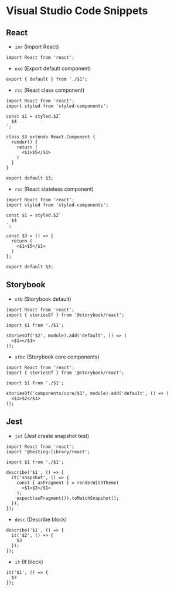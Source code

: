 # Visual Studio Code Snippets

## React

* `imr` (Import React) 

```
import React from 'react';
```

* `exd` (Export default component)

```
export { default } from './$1';
```

* `rcc` (React class component)

```
import React from 'react';
import styled from 'styled-components';

const $1 = styled.$2`
  $4
`;

class $3 extends React.Component {
  render() {
    return (
      <$1>$5</$1>
    )
  }
}

export default $3;
```

* `rsc` (React stateless component)

```
import React from 'react';
import styled from 'styled-components';

const $1 = styled.$2`
  $4
`;

const $3 = () => {
  return (
    <$1>$5</$1>
  )
};

export default $3;
```

## Storybook

* `stb` (Storybook default)

```
import React from 'react';
import { storiesOf } from '@storybook/react';

import $1 from './$1';

storiesOf('$2', module).add('default', () => (
  <$1></$1>
));
```

* `stbc` (Storybook core components)

```
import React from 'react';
import { storiesOf } from '@storybook/react';

import $1 from './$1';

storiesOf('components/core/$1', module).add('default', () => (
  <$1>$2</$1>
));
```

## Jest

* `jst` (Jest create snapshot test)

```
import React from 'react';
import '@testing-library/react';

import $1 from './$1';

describe('$1', () => {
  it('snapshot', () => {
    const { asFragment } = renderWithTheme(
      <$1>$2</$1>
    );
    expect(asFragment()).toMatchSnapshot();
  });
});
```

* `desc` (Describe block) 

```
describe('$1', () => {
  it('$2', () => {
    $3
  });
});
```

* `it` (It block)

```
it('$1', () => {
  $2
});
```
